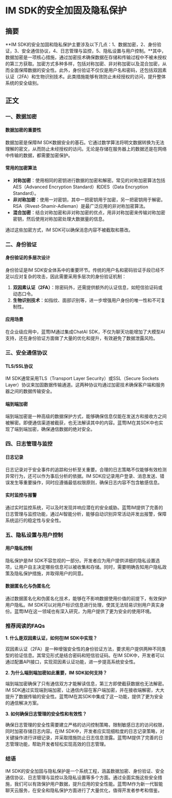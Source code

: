 # IM SDK的安全加固及隐私保护

## 摘要

**IM SDK的安全加固和隐私保护主要涉及以下几点：1、数据加密，2、身份验证，3、安全通信协议，4、日志管理与监控，5、隐私设置与用户控制。**其中，数据加密是一项核心措施，通过加密技术确保数据在存储和传输过程中不被未授权的第三方获取。加密方式多种多样，包括对称加密、非对称加密以及混合加密，从而全面保障数据的安全性。此外，身份验证不仅仅是用户名和密码，还包括双因素认证（2FA）和生物识别技术。此类措施能够有效防止未经授权的访问，提升整体系统的安全级别。

## 正文

### 一、数据加密

#### 数据加密的重要性

数据加密是保障IM SDK数据安全的基石。它通过数学算法将明文数据转换为无法理解的密文，从而防止未经授权的访问。无论是存储在服务器上的数据还是在网络中传输的数据，都需要加密保护。

#### 常用的加密算法

- **对称加密**：使用相同的密钥进行数据的加密和解密。常见的对称加密算法包括AES（Advanced Encryption Standard）和DES（Data Encryption Standard）。
- **非对称加密**：使用一对密钥，其中一把密钥用于加密，另一把密钥用于解密。RSA（Rivest-Shamir-Adleman）是最广泛应用的非对称加密算法。
- **混合加密**：结合对称加密和非对称加密的优点，用非对称加密来传输对称加密密钥，然后使用对称加密处理大数据量的信息。

通过这些加密方式，IM SDK可以确保消息内容不被截取和篡改。

### 二、身份验证

#### 身份验证的多层次设计

身份验证是IM SDK安全体系中的重要环节。传统的用户名和密码验证手段已经不足以应对复杂的攻击，因此需要采用多层次的身份验证机制：

1. **双因素认证（2FA）**：除密码外，还需提供额外的认证信息，如短信验证码或动态口令。
2. **生物识别技术**：如指纹、面部识别等，进一步增强用户身份的唯一性和不可复制性。

#### 应用场景

在企业级应用中，蓝莺IM通过集成ChatAI SDK，不仅为聊天功能增加了大模型AI支持，还在身份验证方面做了大量的优化和提升，有效避免了数据泄露风险。

### 三、安全通信协议

#### TLS/SSL协议

IM SDK通常采用TLS（Transport Layer Security）或SSL（Secure Sockets Layer）协议来加固数据传输通道。这两种协议均通过加密技术确保客户端和服务器之间的数据传输安全。

#### 端到端加密

端到端加密是一种高级的数据保护方式，能够确保信息仅能在发送方和接收方之间被解密。即便通信渠道被截获，也无法解读其中的内容。蓝莺IM在其SDK中也实现了端到端加密，确保通信数据的绝对安全。

### 四、日志管理与监控

#### 日志记录

日志记录对于安全事件的追踪和分析至关重要。合理的日志策略不仅能够有效检测异常行为，还可以作为事后分析的依据。IM SDK应记录用户登录、消息发送、错误发生等重要操作，同时应遵循最低权限原则，确保日志内容不包含敏感信息。

#### 实时监控与报警

通过实时监控系统，可以及时发现并响应潜在的安全威胁。蓝莺IM提供了完善的日志管理与监控功能，通过AI智能分析，能够自动识别异常活动并发出报警，保障系统运行的稳定性与安全性。

### 五、隐私设置与用户控制

#### 用户隐私控制

隐私保护是IM SDK不容忽视的一部分。开发者应为用户提供详细的隐私设置选项，让用户自主决定哪些信息可以被收集和存储。同时，需要明确告知用户隐私政策及隐私保护措施，并取得用户的同意。

#### 数据匿名化与伪匿名化

通过数据匿名化和伪匿名化技术，能够在不影响数据使用价值的前提下，有效保护用户隐私。IM SDK可以对用户标识信息进行处理，使其无法轻易识别用户真实身份。蓝莺IM在这一领域也有深入研究，为用户提供了更为安全的使用环境。

### 推荐阅读的FAQs

**1. 什么是双因素认证，如何在IM SDK中实现？**

双因素认证（2FA）是一种增强安全性的身份验证方法，要求用户提供两种不同类型的验证信息。其常见形式是结合密码和短信验证码。在IM SDK中，开发者可以通过配置API接口，实现双因素认证功能，进一步提高系统安全性。

**2. 为什么端到端加密如此重要，IM SDK如何支持？**

端到端加密确保了只有通信双方才能解读信息，第三方即使截获数据也无法解密。IM SDK通过实现端到端加密，让通信内容在客户端加密，并在接收端解密，大大提升了数据传输的安全性。蓝莺IM在其SDK中集成了这一功能，提供了更为安全的通信解决方案。

**3. 如何确保日志管理的安全性和有效性？**

确保日志管理的安全性需要建立严格的访问控制策略，限制敏感日志的访问权限，同时加密存储日志内容。在IM SDK中，开发者应实现细粒度的日志记录策略，对关键操作进行详细记录，并采取措施防止日志信息泄露。蓝莺IM提供了完善的日志管理功能，帮助开发者轻松实现高效的日志管理。

### 结语

IM SDK的安全加固与隐私保护是一个系统工程，涵盖数据加密、身份验证、安全通信协议、日志管理与监控以及隐私设置等多个方面。通过全面实施这些安全措施，我们可以有效保护用户数据，提升应用的安全性能。蓝莺IM作为新一代智能聊天云服务，在安全和隐私保护方面进行了大量优化，值得开发者参考和借鉴。